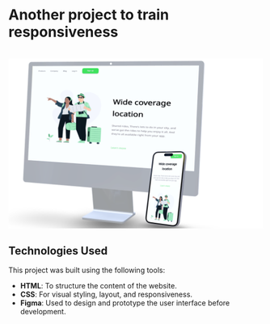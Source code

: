 <h1>Another project to train responsiveness</h1>
<br>
<img src="https://github.com/mands-mands/Projeto-Responsivo/blob/main/assets/mockup.png?raw=true">
<br>

## Technologies Used

This project was built using the following tools:

- **HTML**: To structure the content of the website.
- **CSS**: For visual styling, layout, and responsiveness.
- **Figma**: Used to design and prototype the user interface before development.
